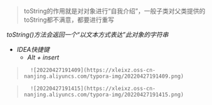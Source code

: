 > toString的作用就是对对象进行“自我介绍”，一般子类对父类提供的toString都不满意，都要进行重写

_toString()方法会返回一个“以文本方式表达”此对象的字符串_

- _IDEA快捷键_
   - _Alt + insert_
>       ![20220427191409](https://xleixz.oss-cn-nanjing.aliyuncs.com/typora-img/20220427191409.png)

>       ![20220427191415](https://xleixz.oss-cn-nanjing.aliyuncs.com/typora-img/20220427191415.png)

